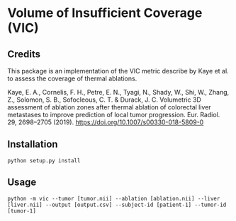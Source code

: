 # Volume of Insufficient Coverage (VIC)

## Credits

This package is an implementation of the VIC metric describe by Kaye et al. to assess the coverage of thermal ablations.

Kaye, E. A., Cornelis, F. H., Petre, E. N., Tyagi, N., Shady, W., Shi, W., Zhang, Z., Solomon, S. B., Sofocleous, C. T. & Durack, J. C. Volumetric 3D assessment of ablation zones after thermal ablation of colorectal liver metastases to improve prediction of local tumor progression. Eur. Radiol. 29, 2698–2705 (2019). https://doi.org/10.1007/s00330-018-5809-0

## Installation

    python setup.py install

## Usage

    python -m vic --tumor [tumor.nii] --ablation [ablation.nii] --liver [liver.nii] --output [output.csv] --subject-id [patient-1] --tumor-id [tumor-1]
